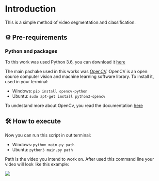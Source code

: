 # Introduction
This is a simple method of video segmentation and classification.

## ⚙️ Pre-requirements
### Python and packages
To this work was used Python 3.6, you can download it [here](https://www.python.org/downloads/)

The main pachake used in this works was [OpenCV](https://opencv.org/). OpenCV is an open source computer vision and machine learning software library. To install it, used in your terminal:

* Windows: `pip install opencv-python`
* Ubuntu: `sudo apt-get install python3-opencv`

To undestand more about OpenCv, you read the documentation [here](https://docs.opencv.org/)

## 🛠️ How to execute
Now you can run this script in out terminal:
* Windows: `python main.py path`
* Ubuntu: `python3 main.py path`

Path is the video you intend to work on. After used this command line your video will look like this example:

<img src="https://static01.bbi.io/2Wt9Tk.gif"/>
